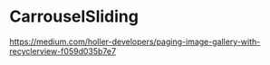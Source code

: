 # CarrouselSliding
https://medium.com/holler-developers/paging-image-gallery-with-recyclerview-f059d035b7e7
